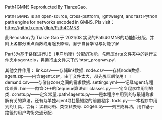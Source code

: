 Path4GMNS Reproducted By TianzeGao.

Path4GMNS is an open-source, cross-platform, lightweight, and fast Python path engine for networks encoded in GMNS.
Pls visit：https://github.com/jdlph/Path4GMNS

此Repository为 Tianze Gao 于 2021/08 实现的Path4GMNS的功能拆分版，并附上各部分重点函数的用途及原理，用于自我学习与功能了解.

Part3为基于路径进行UE（用户均衡）分配的功能，先解压data文件夹中的运行文件夹中agent.zip，再运行主文件夹下的'start_program.py'.

其他文件作用：
link.csv——存储link数据.
node.csv——存储node数据.
agent.zip——内含agent.csv，由于文件太大，须先解压后使用！！
demand.csv——存储各zone之间的需求数据.
settings.yml——记载agent与程序设置.
bin——内含C++的Dequeue算法dll.
classes.py——定义程序中用到的类.
consts.py——定义常量.
path4agents.py——是本程序中用到的与最短路求解有关的算法，还有为单独agent寻找最短路的前置程序.
tools.py——本程序中用到的工具，含有：读取网络、类型转换等.
colgen.py——列生成算法，用作基于路径的用户均衡交通分配.
